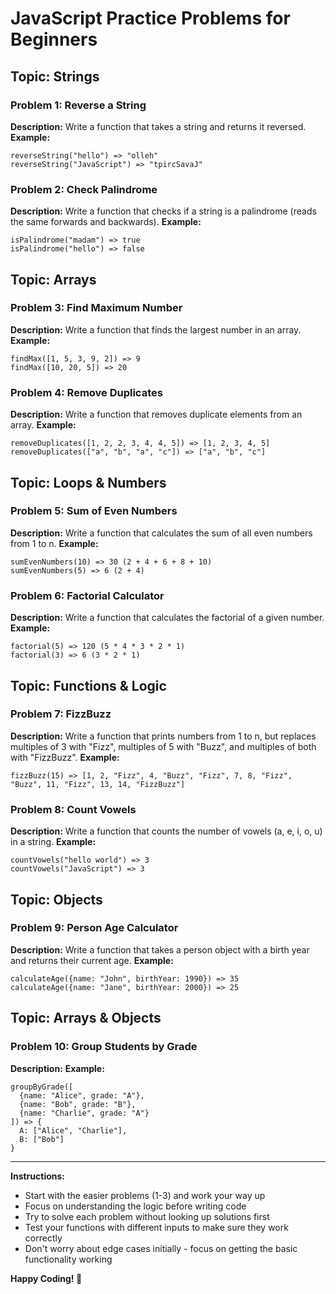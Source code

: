 # JavaScript Practice Problems for Beginners

## Topic: Strings

### Problem 1: Reverse a String

**Description:** Write a function that takes a string and returns it reversed.
**Example:**

```
reverseString("hello") => "olleh"
reverseString("JavaScript") => "tpircSavaJ"
```

### Problem 2: Check Palindrome

**Description:** Write a function that checks if a string is a palindrome (reads the same forwards and backwards).
**Example:**

```
isPalindrome("madam") => true
isPalindrome("hello") => false
```

## Topic: Arrays

### Problem 3: Find Maximum Number

**Description:** Write a function that finds the largest number in an array.
**Example:**

```
findMax([1, 5, 3, 9, 2]) => 9
findMax([10, 20, 5]) => 20
```

### Problem 4: Remove Duplicates

**Description:** Write a function that removes duplicate elements from an array.
**Example:**

```
removeDuplicates([1, 2, 2, 3, 4, 4, 5]) => [1, 2, 3, 4, 5]
removeDuplicates(["a", "b", "a", "c"]) => ["a", "b", "c"]
```

## Topic: Loops & Numbers

### Problem 5: Sum of Even Numbers

**Description:** Write a function that calculates the sum of all even numbers from 1 to n.
**Example:**

```
sumEvenNumbers(10) => 30 (2 + 4 + 6 + 8 + 10)
sumEvenNumbers(5) => 6 (2 + 4)
```

### Problem 6: Factorial Calculator

**Description:** Write a function that calculates the factorial of a given number.
**Example:**

```
factorial(5) => 120 (5 * 4 * 3 * 2 * 1)
factorial(3) => 6 (3 * 2 * 1)
```

## Topic: Functions & Logic

### Problem 7: FizzBuzz

**Description:** Write a function that prints numbers from 1 to n, but replaces multiples of 3 with "Fizz", multiples of 5 with "Buzz", and multiples of both with "FizzBuzz".
**Example:**

```
fizzBuzz(15) => [1, 2, "Fizz", 4, "Buzz", "Fizz", 7, 8, "Fizz", "Buzz", 11, "Fizz", 13, 14, "FizzBuzz"]
```

### Problem 8: Count Vowels

**Description:** Write a function that counts the number of vowels (a, e, i, o, u) in a string.
**Example:**

```
countVowels("hello world") => 3
countVowels("JavaScript") => 3
```

## Topic: Objects

### Problem 9: Person Age Calculator

**Description:** Write a function that takes a person object with a birth year and returns their current age.
**Example:**

```
calculateAge({name: "John", birthYear: 1990}) => 35
calculateAge({name: "Jane", birthYear: 2000}) => 25
```

## Topic: Arrays & Objects

### Problem 10: Group Students by Grade

**Description:** 
**Example:**

```
groupByGrade([
  {name: "Alice", grade: "A"},
  {name: "Bob", grade: "B"},
  {name: "Charlie", grade: "A"}
]) => {
  A: ["Alice", "Charlie"],
  B: ["Bob"]
}
```


<!-- day 2 -->




---

**Instructions:**

- Start with the easier problems (1-3) and work your way up
- Focus on understanding the logic before writing code
- Try to solve each problem without looking up solutions first
- Test your functions with different inputs to make sure they work correctly
- Don't worry about edge cases initially - focus on getting the basic functionality working

**Happy Coding! 🚀**



